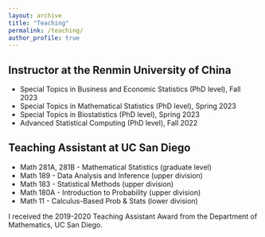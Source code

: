 ```yaml
---
layout: archive
title: "Teaching"
permalink: /teaching/
author_profile: true
---
```


Instructor at the Renmin University of China
------
<ul>
    <li>Special Topics in Business and Economic Statistics (PhD level), Fall 2023</li>
    <li>Special Topics in Mathematical Statistics (PhD level), Spring 2023</li>
    <li>Special Topics in Biostatistics (PhD level), Spring 2023</li>
    <li>Advanced Statistical Computing (PhD level), Fall 2022</li>
</ul>

Teaching Assistant at UC San Diego
------
<ul>
    <li>Math 281A, 281B - Mathematical Statistics (graduate level)</li>
    <li>Math 189 - Data Analysis and Inference (upper division)</li>
    <li>Math 183 - Statistical Methods (upper division)</li>
    <li>Math 180A - Introduction to Probability (upper division)</li>
    <li>Math 11 - Calculus-Based Prob & Stats (lower division)</li>
</ul>
I received the 2019-2020 Teaching Assistant Award from the Department of Mathematics, UC San Diego.

